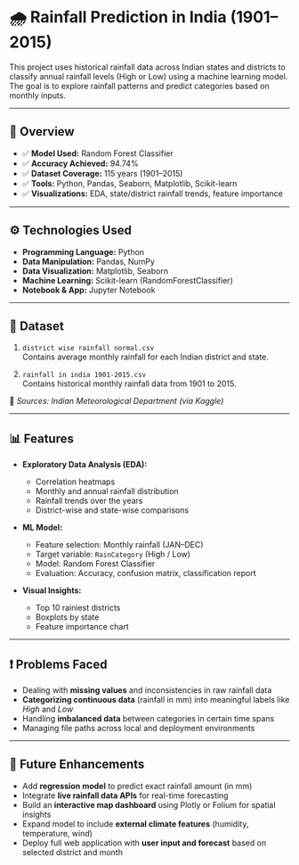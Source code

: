 # 🌧️ Rainfall Prediction in India (1901–2015)

This project uses historical rainfall data across Indian states and districts to classify annual rainfall levels (High or Low) using a machine learning model. The goal is to explore rainfall patterns and predict categories based on monthly inputs.

---

## 📌 Overview

- ✅ **Model Used:** Random Forest Classifier  
- ✅ **Accuracy Achieved:** 94.74%  
- ✅ **Dataset Coverage:** 115 years (1901–2015)  
- ✅ **Tools:** Python, Pandas, Seaborn, Matplotlib, Scikit-learn  
- ✅ **Visualizations:** EDA, state/district rainfall trends, feature importance

---

## ⚙️ Technologies Used

- **Programming Language:** Python  
- **Data Manipulation:** Pandas, NumPy  
- **Data Visualization:** Matplotlib, Seaborn  
- **Machine Learning:** Scikit-learn (RandomForestClassifier)  
- **Notebook & App:** Jupyter Notebook

---

## 📂 Dataset

1. `district wise rainfall normal.csv`  
   Contains average monthly rainfall for each Indian district and state.

2. `rainfall in india 1901-2015.csv`  
   Contains historical monthly rainfall data from 1901 to 2015.

📌 *Sources: Indian Meteorological Department (via Kaggle)*

---

## 📊 Features

- **Exploratory Data Analysis (EDA):**
  - Correlation heatmaps
  - Monthly and annual rainfall distribution
  - Rainfall trends over the years
  - District-wise and state-wise comparisons

- **ML Model:**
  - Feature selection: Monthly rainfall (JAN–DEC)
  - Target variable: `RainCategory` (High / Low)
  - Model: Random Forest Classifier
  - Evaluation: Accuracy, confusion matrix, classification report

- **Visual Insights:**
  - Top 10 rainiest districts
  - Boxplots by state
  - Feature importance chart

---

## ❗ Problems Faced

- Dealing with **missing values** and inconsistencies in raw rainfall data  
- **Categorizing continuous data** (rainfall in mm) into meaningful labels like *High* and *Low*  
- Handling **imbalanced data** between categories in certain time spans   
- Managing file paths across local and deployment environments

---

## 🚀 Future Enhancements

- Add **regression model** to predict exact rainfall amount (in mm)  
- Integrate **live rainfall data APIs** for real-time forecasting  
- Build an **interactive map dashboard** using Plotly or Folium for spatial insights  
- Expand model to include **external climate features** (humidity, temperature, wind)  
- Deploy full web application with **user input and forecast** based on selected district and month
